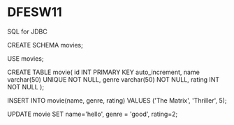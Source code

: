 # DFESW11

SQL for JDBC

CREATE SCHEMA movies;

USE movies;

CREATE TABLE movie( id INT PRIMARY KEY auto_increment, name varchar(50) UNIQUE NOT NULL, genre varchar(50) NOT NULL, rating INT NOT NULL );

INSERT INTO movie(name, genre, rating) VALUES ('The Matrix', 'Thriller', 5);

UPDATE movie SET name='hello', genre = 'good', rating=2;